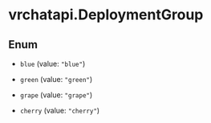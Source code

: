 # vrchatapi.DeploymentGroup

## Enum


* `blue` (value: `"blue"`)

* `green` (value: `"green"`)

* `grape` (value: `"grape"`)

* `cherry` (value: `"cherry"`)


